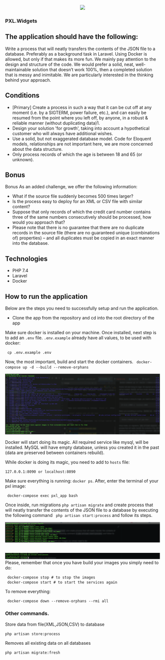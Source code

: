 <p align="center"><a href="https://pxlwidgets.com" target="_blank"><img src="https://pxlwidgets.com/images/illustrations/home-hero.png" width="300"></a></p>

### PXL.Widgets

## The application should have the following:

Write a process that will neatly transfers the contents of the JSON file to a database.
Preferably as a background task in Laravel. Using Docker is allowed, but only if that makes its more fun.
We mainly pay attention to the design and structure of the code. We would prefer a solid, neat, well-maintainable solution that doesn’t work 100%, then a completed solution that is messy and inimitable. We are particularly interested in the thinking behind your approach.


## Conditions

-  [Primary] Create a process in such a way that it can be cut off at any moment (i.e. by a
SIGTERM, power failure, etc.), and can easily be resumed from the point where you left off, by anyone, in a robust & reliable manner (without duplicating data)1.
- Design your solution 'for growth', taking into account a hypothetical customer who will always have additional wishes.
- Use a solid, but not exaggerated database model.
Code for Eloquent models, relationships are not important here, we are more concerned about the data structure.
- Only process records of which the age is between 18 and 65 (or unknown).


## Bonus

Bonus
As an added challenge, we offer the following information:
- What if the source file suddenly becomes 500 times larger?
- Is the process easy to deploy for an XML or CSV file with similar content?
- Suppose that only records of which the credit card number contains three of the same numbers consecutively should be processed, how would you approach that?
- Please note that there is no guarantee that there are no duplicate records in the source file (there are no guaranteed unique (combinations of) properties) – and all duplicates must be copied in an exact manner into the database.

## Technologies

- PHP 7.4
- Laravel
- Docker

## How to run the application

Below are the steps you need to successfully setup and run the application.
- Clone the app from the repository and cd into the root directory of the app

Make sure docker is installed on your machine.
Once installed, next step is to add an `.env` file. `.env.example` already have all values, to be used with docker:
```
 cp .env.example .env
```

Now, the most important, build and start the docker containers.
` docker-compose up -d --build --remove-orphans`

![alt text](public/docker.png)

Docker will start doing its magic. All required service like mysql, will be installed.
MySQL will have empty database, unless you created it in the past (data are preserved between containers rebuild).

While docker is doing its magic, you need to add to `hosts` file:
```
127.0.0.1:8090 or localhost:8090
```

Make sure everything is running: `docker ps`. After, enter the terminal of your pxl image:
```
 docker-compose exec pxl_app bash
```

Once inside, run migrations `php artisan migrate` and create process that will neatly transfer the contents of the JSON file to a database by executing the following command ` php artisan start:process` and follow its
steps.

![alt text](public/migrate.png)

&nbsp;
&nbsp;
&nbsp;
![alt text](public/process.png)
Please, remember that once you have build your images you simply need to do:
```
 docker-compose stop # to stop the images
 docker-compose start # to start the services again
```

To remove everything:
```
 docker-compose down --remove-orphans --rmi all
```

### Other commands.

Store data from file(XML,JSON,CSV) to database
```
php artisan store:process
```
Removes all existing data on all databases
```
php artisan migrate:fresh 
```
